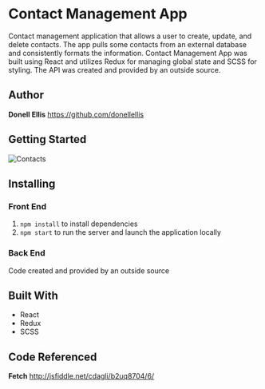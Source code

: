 # Contact Management App

Contact management application that allows a user to create, update, and delete contacts. The app pulls some contacts from an external database and consistently formats the information. Contact Management App was built using React and utilizes Redux for managing global state and SCSS for styling. The API was created and provided by an outside source.

## Author
**Donell Ellis** https://github.com/donellellis


## Getting Started
![Contacts](https://i.imgur.com/6gjASjO.jpg)

## Installing
### Front End
1. `npm install` to install dependencies
2. `npm start` to run the server and launch the application locally

### Back End
Code created and provided by an outside source

## Built With
* React
* Redux
* SCSS

## Code Referenced
**Fetch**
http://jsfiddle.net/cdagli/b2uq8704/6/











